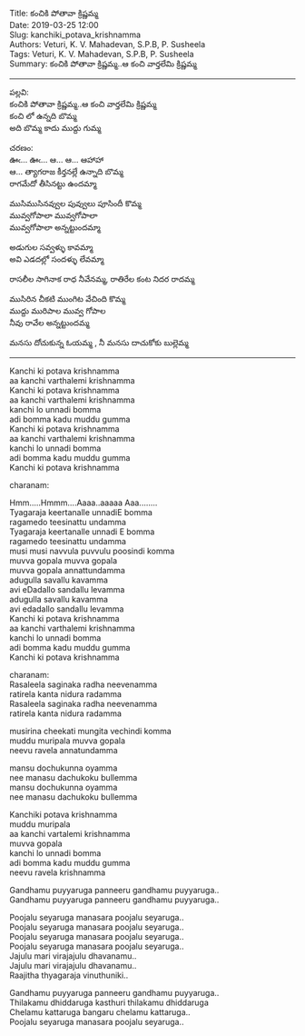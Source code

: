 ﻿Title: కంచికి పోతావా క్రిష్ణమ్మ  
Date: 2019-03-25 12:00      
Slug: kanchiki_potava_krishnamma  
Authors: Veturi, K. V. Mahadevan, S.P.B, P. Susheela     
Tags: Veturi, K. V. Mahadevan, S.P.B, P. Susheela    
Summary: కంచికి పోతావా క్రిష్ణమ్మ..ఆ కంచి వార్తలేమి క్రిష్ణమ్మ 

-----

పల్లవి:    
కంచికి పోతావా క్రిష్ణమ్మ..ఆ కంచి వార్తలేమి క్రిష్ణమ్మ  
కంచి లో ఉన్నది బొమ్మ   
అది బొమ్మ కాదు ముద్దు గుమ్మ  

చరణం:  
ఊఁ... ఊఁ... ఆ... ఆ... ఆహాహా  
ఆ... త్యాగరాజ కీర్తనల్లే ఉన్నాది బొమ్మ  
రాగమేదో తీసినట్టు ఉందమ్మా  

ముసిముసినవ్వుల పువ్వులు పూసిందీ కొమ్మ    
మువ్వగోపాలా మువ్వగోపాలా    
మువ్వగోపాలా అన్నట్టుందమ్మా   

అడుగుల సవ్వళ్ళు కావమ్మా   
అవి ఎడదల్లో సందళ్ళు లేవమ్మా    

రాసలీల సాగినాక రాధ నీవేనమ్మ,  రాతిరేల కంట నిదర రాదమ్మ   

ముసిరిన చీకటి ముంగిట వేచింది కొమ్మ   
ముద్దు మురిపాల మువ్వ గోపాల   
నీవు రావేల అన్నట్టుందమ్మ   

మనసు దోచుకున్న ఓయమ్మ , నీ మనసు దాచుకోకు బుల్లెమ్మ  
 
-----

Kanchi ki potava krishnamma  
aa kanchi varthalemi krishnamma  
Kanchi ki potava krishnamma  
aa kanchi varthalemi krishnamma  
kanchi lo unnadi bomma   
adi bomma kadu muddu gumma  
Kanchi ki potava krishnamma  
aa kanchi varthalemi krishnamma  
kanchi lo unnadi bomma  
adi bomma kadu muddu gumma  
Kanchi ki potava krishnamma  

charanam:  

Hmm.....Hmmm....Aaaa..aaaaa
Aaa........  
Tyagaraja keertanalle unnadiE bomma    
ragamedo teesinattu undamma  
Tyagaraja keertanalle unnadi E bomma  
ragamedo teesinattu undamma  
musi musi navvula puvvulu poosindi komma  
muvva gopala muvva gopala  
muvva gopala annattundamma  
adugulla savallu kavamma  
avi eDadallo sandallu levamma  
adugulla savallu kavamma  
avi edadallo sandallu levamma  
Kanchi ki potava krishnamma  
aa kanchi varthalemi krishnamma  
kanchi lo unnadi bomma  
adi bomma kadu muddu gumma  
Kanchi ki potava krishnamma  

charanam:  
Rasaleela saginaka radha neevenamma  
ratirela kanta nidura radamma  
Rasaleela saginaka radha neevenamma  
ratirela kanta nidura radamma  

musirina cheekati mungita vechindi komma  
muddu muripala muvva gopala  
neevu ravela annatundamma  

mansu dochukunna oyamma  
nee manasu dachukoku bullemma  
mansu dochukunna oyamma  
nee manasu dachukoku bullemma  

Kanchiki potava krishnamma  
muddu muripala  
aa kanchi vartalemi krishnamma  
muvva gopala  
kanchi lo unnadi bomma  
adi bomma kadu muddu gumma  
neevu ravela krishnamma  

Gandhamu puyyaruga panneeru gandhamu puyyaruga..   
Gandhamu puyyaruga panneeru gandhamu puyyaruga..   

Poojalu seyaruga manasara poojalu seyaruga..  
Poojalu seyaruga manasara poojalu seyaruga..  
Poojalu seyaruga manasara poojalu seyaruga..  
Poojalu seyaruga manasara poojalu seyaruga..  
Jajulu mari virajajulu dhavanamu..  
Jajulu mari virajajulu dhavanamu..  
Raajitha thyagaraja vinuthuniki..  

Gandhamu puyyaruga panneeru gandhamu puyyaruga..  
Thilakamu dhiddaruga kasthuri thilakamu dhiddaruga  
Chelamu kattaruga bangaru chelamu kattaruga..  
Poojalu seyaruga manasara poojalu seyaruga.. 